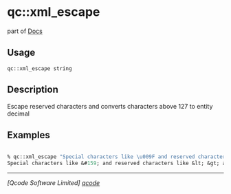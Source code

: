 qc::xml_escape
==============

part of [Docs](.)

Usage
-----
`
        qc::xml_escape string
    `

Description
-----------
Escape reserved characters and converts characters above 127 to entity decimal

Examples
--------
```tcl

% qc::xml_escape "Special characters like \u009F and reserved characters like < > and & are escaped"
Special characters like &#159; and reserved characters like &lt; &gt; and &amp; are escaped
```

----------------------------------
*[Qcode Software Limited] [qcode]*

[qcode]: http://www.qcode.co.uk "Qcode Software"